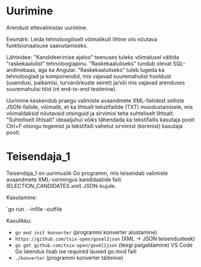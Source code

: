 # Uurimine

Arendust ettevalmistav uurimine.

Eesmärk: Leida tehnoloogiliselt võimalikult lihtne viis nõutava funktsionaalsuse saavutamiseks.

Lähteidee: "Kandideerimise ajaloo" teenuses tuleks võimalusel vältida "raskekaalulist" tehnoloogiapinu. "Raskekaaluliseks" tundub olevat SQL-andmebaas, aga ka Angular. "Raskekaaluliseks" tuleb lugeda ka tehnoloogiad ja komponendid, mis vajavad suuremahulist hooldust (uuendusi, paikamisi, turvanõrkuste seiret) ja/või mis vajavad arenduses suuremahulisi töid (nt end-to-end testimine).

Uurimine keskendub praegu valimiste avaandmete XML-failidest selliste JSON-failide, võimalik, et ka lihtsalt tekstifailide (TXT) moodustamisele, mis võimaldaksid nõutavaid otsinguid ja sirvimisi teha suhteliselt lihtsalt. "Suhteliselt lihtsalt" ideaaljuhul võiks tähendada ka tekstifailis kasutaja poolt Ctrl+F otsingu tegemist ja tekstifaili vahetut sirvimist (kerimist) kasutaja poolt.

# Teisendaja_1

Teisendaja_1 on uurimuslik Go programm, mis teisendab valimiste avaandmete XML-vormingus kandidaatide faili (ELECTION_CANDIDATES.xml) JSON-kujule.

Kasutamine:

`go run . -infile <XML-faili tee> -outfile <JSON-faili tee>

Kasulikku:

- `go mod init konverter` (programmi konverter alustamine)
- `https://github.com/txix-open/goxml2json` (XML -> JSON teisendusteek)
- `go get github.com/txix-open/goxml2json` (teegi paigaldamine)
  VS Code Go laiendus lisab ise required laused go.mod faili
- `./konverter` (programmi konverter täitmine) 

